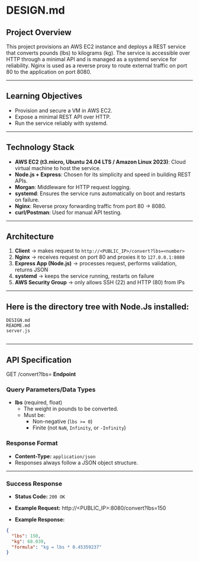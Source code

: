 # DESIGN.md

## Project Overview
This project provisions an AWS EC2 instance and deploys a REST service that converts pounds (lbs) 
to kilograms (kg). The service is accessible over HTTP through a minimal API and is managed as a 
systemd service for reliability. Nginx is used as a reverse proxy to route external traffic on port 80 
to the application on port 8080.

---

## Learning Objectives
- Provision and secure a VM in AWS EC2.
- Expose a minimal REST API over HTTP.
- Run the service reliably with systemd.

---

## Technology Stack
- **AWS EC2 (t3.micro, Ubuntu 24.04 LTS / Amazon Linux 2023)**: Cloud virtual machine to host the service.
- **Node.js + Express**: Chosen for its simplicity and speed in building REST APIs.
- **Morgan**: Middleware for HTTP request logging.
- **systemd**: Ensures the service runs automatically on boot and restarts on failure.
- **Nginx**: Reverse proxy forwarding traffic from port 80 → 8080.
- **curl/Postman**: Used for manual API testing.

---

## Architecture
1. **Client** → makes request to `http://<PUBLIC_IP>/convert?lbs=<number>`
2. **Nginx** → receives request on port 80 and proxies it to `127.0.0.1:8080`
3. **Express App (Node.js)** → processes request, performs validation, returns JSON
4. **systemd** → keeps the service running, restarts on failure
5. **AWS Security Group** → only allows SSH (22) and HTTP (80) from IPs

---

## Here is the directory tree with Node.Js installed:
```
DESIGN.md
README.md
server.js


```
---

## API Specification
GET /convert?lbs=<number>
**Endpoint**

### Query Parameters/Data Types
- **lbs** (required, float)
  - The weight in pounds to be converted.
  - Must be:
    - Non-negative (`lbs >= 0`)
    - Finite (not `NaN`, `Infinity`, or `-Infinity`)

### Response Format
- **Content-Type:** `application/json`
- Responses always follow a JSON object structure.

---

### Success Response
- **Status Code:** `200 OK`
- **Example Request:** http://<PUBLIC_IP>:8080/convert?lbs=150

- **Example Response:**
```json
{
  "lbs": 150,
  "kg": 68.039,
  "formula": "kg = lbs * 0.45359237"
}

